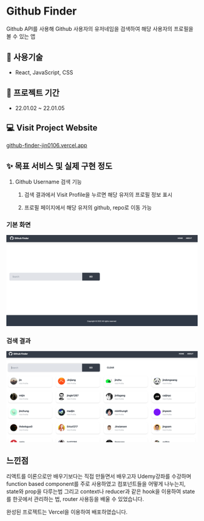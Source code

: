 # Github Finder

Github API를 사용해 Github 사용자의 유저네임을 검색하여 해당 사용자의 프로필을 볼 수 있는 앱



## **🧰 사용기술**

- React, JavaScript, CSS



## 📅 프로젝트 기간

- 22.01.02 ~ 22.01.05



## 💻 Visit Project Website

[github-finder-jin0106.vercel.app](http://github-finder-jin0106.vercel.app/)



## ✨ 목표 서비스 및 실제 구현 정도

1. Github Username 검색 기능

   1. 검색 결과에서 Visit Profile을 누르면 해당 유저의 프로필 정보 표시

   2. 프로필 페이지에서 해당 유저의 github, repo로 이동 가능

      

### 기본 화면

![image-20220105233534913](README.assets/image-20220105233534913.png)

### 검색 결과 

![image-20220105233548918](README.assets/image-20220105233548918.png)



## 느낀점 

리액트를 이론으로만 배우기보다는 직접 만들면서 배우고자 Udemy강좌를 수강하며 function based component를 주로 사용하였고 컴포넌트들을 어떻게 나누는지, state와 prop을 다루는법 그리고 context나 reducer과 같은 hook을 이용하여 state를 한곳에서 관리하는 법, router 사용등을 배울 수 있었습니다.

완성된 프로젝트는 Vercel을 이용하여 배포하였습니다.
